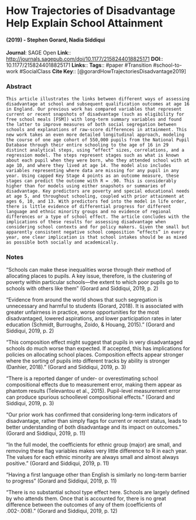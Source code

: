 # How Trajectories of Disadvantage Help Explain School Attainment
#### (2019) - Stephen Gorard, Nadia Siddiqui
**Journal**: SAGE Open
**Link**:: http://journals.sagepub.com/doi/10.1177/2158244018825171
**DOI**:: 10.1177/2158244018825171
**Links**:: 
**Tags**:: #paper #Transition #school-to-work #SocialClass 
**Cite Key**:: [@gorardHowTrajectoriesDisadvantage2019]

### Abstract

```
This article illustrates the links between different ways of assessing disadvantage at school and subsequent qualification outcomes at age 16 in England. Our previous work has compared variables that represent current or recent snapshots of disadvantage (such as eligibility for free school meals [FSM]) with long-term summary variables and found the latter to improve measures of both social segregation between schools and explanations of raw-score differences in attainment. This new work takes an even more detailed longitudinal approach, modeling the course of one age cohort of 550,000 pupils from the National Pupil Database through their entire schooling to the age of 16 in 29 distinct analytical steps, using “effect” sizes, correlations, and a regression model. The steps represent stages such as what is known about each pupil when they were born, who they attended school with at age 10, and where they lived at age 14. The model also includes variables representing where data are missing for any pupil in any year. Using capped Key Stage 4 points as an outcome measure, these stages can predict the outcome with R = .90. This is considerably higher than for models using either snapshots or summaries of disadvantage. Key predictors are poverty and special educational needs at age 5, and throughout schooling, coupled with prior attainment at ages 6, 10, and 13. With predictors fed into the model in life order, there is little evidence of differential progress for different language and ethnic minority groups and no evidence of regional differences or a type of school effect. The article concludes with the implications of these results for assessing disadvantage when considering school contexts and for policy makers. Given the small but apparently consistent negative school composition “effects” in every year, one clear implication is that school intakes should be as mixed as possible both socially and academically.
```

### Notes

“Schools can make these inequalities worse through their method of allocating places to pupils. A key issue, therefore, is the clustering of poverty within particular schools—the extent to which poor pupils go to schools with others like them” (Gorard and Siddiqui, 2019, p. 2)

“Evidence from around the world shows that such segregation is unnecessary and harmful to students (Gorard, 2018). It is associated with greater unfairness in practice, worse opportunities for the most disadvantaged, lowered aspirations, and lower participation rates in later education (Schmidt, Burroughs, Zoido, & Houang, 2015).” (Gorard and Siddiqui, 2019, p. 2)

“This composition effect might suggest that pupils in very disadvantaged schools do much worse than expected. If accepted, this has implications for policies on allocating school places. Composition effects appear stronger where the sorting of pupils into different tracks by ability is stronger (Danhier, 2018).” (Gorard and Siddiqui, 2019, p. 3)

“There is a reported danger of under- or overestimating school compositional effects due to measurement error, making them appear as phantom results (Televantou et al., 2015). Pupil-level measurement error can produce spurious schoollevel compositional effects.” (Gorard and Siddiqui, 2019, p. 3)

“Our prior work has confirmed that considering long-term indicators of disadvantage, rather than simply flags for current or recent status, leads to better understanding of both disadvantage and its impact on outcomes.” (Gorard and Siddiqui, 2019, p. 11)

“In the full model, the coefficients for ethnic group (major) are small, and removing these flag variables makes very little difference to R in each year. The values for each ethnic minority are always small and almost always positive.” (Gorard and Siddiqui, 2019, p. 11)

“Having a first language other than English is similarly no long-term barrier to progress” (Gorard and Siddiqui, 2019, p. 11)

“There is no substantial school type effect here. Schools are largely defined by who attends them. Once that is accounted for, there is no great difference between the outcomes of any of them (coefficients of .002-.008).” (Gorard and Siddiqui, 2019, p. 12)
